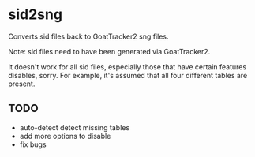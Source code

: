 # sid2sng

Converts sid files back to GoatTracker2 sng files.

Note: sid files need to have been generated via GoatTracker2.

It doesn't work for all sid files, especially those that have certain features disables, sorry.
For example, it's assumed that all four different tables are present.


## TODO

+ auto-detect detect missing tables
+ add more options to disable
+ fix bugs
